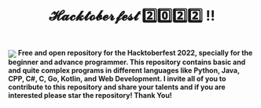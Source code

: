 # <h1 align="center"> 𝓗𝓪𝓬𝓴𝓽𝓸𝓫𝓮𝓻𝓯𝓮𝓼𝓽 2️⃣0️⃣2️⃣2️⃣ !! <h1>
<img align="center" src="https://res.cloudinary.com/practicaldev/image/fetch/s--ds97LCK---/c_imagga_scale,f_auto,fl_progressive,h_420,q_auto,w_1000/https://dev-to-uploads.s3.amazonaws.com/uploads/articles/ymlmr15l83rrjq8natft.jpg"/>
<b>Free and open repository for the Hacktoberfest 2022, specially for the beginner and advance programmer. This repository contains basic and and quite complex programs in different languages like Python, Java, CPP, C#, C, Go, Kotlin, and Web Development. I invite all of you to contribute to this repository and share your talents and if you are interested please star the repository! Thank You!<b>
